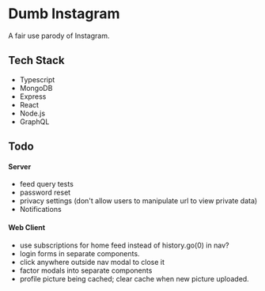 # Dumb Instagram

A fair use parody of Instagram.

## Tech Stack

- Typescript
- MongoDB
- Express
- React
- Node.js
- GraphQL

## Todo

#### Server

- feed query tests
- password reset
- privacy settings (don't allow users to manipulate url to view private data)
- Notifications

#### Web Client

- use subscriptions for home feed instead of history.go(0) in nav?
- login forms in separate components.
- click anywhere outside nav modal to close it
- factor modals into separate components
- profile picture being cached; clear cache when new picture uploaded.
